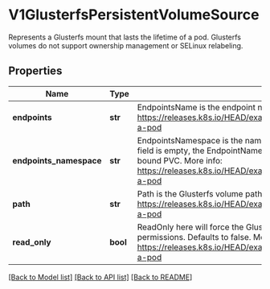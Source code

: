 # V1GlusterfsPersistentVolumeSource

Represents a Glusterfs mount that lasts the lifetime of a pod. Glusterfs volumes do not support ownership management or SELinux relabeling.
## Properties
Name | Type | Description | Notes
------------ | ------------- | ------------- | -------------
**endpoints** | **str** | EndpointsName is the endpoint name that details Glusterfs topology. More info: https://releases.k8s.io/HEAD/examples/volumes/glusterfs/README.md#create-a-pod | 
**endpoints_namespace** | **str** | EndpointsNamespace is the namespace that contains Glusterfs endpoint. If this field is empty, the EndpointNamespace defaults to the same namespace as the bound PVC. More info: https://releases.k8s.io/HEAD/examples/volumes/glusterfs/README.md#create-a-pod | [optional] 
**path** | **str** | Path is the Glusterfs volume path. More info: https://releases.k8s.io/HEAD/examples/volumes/glusterfs/README.md#create-a-pod | 
**read_only** | **bool** | ReadOnly here will force the Glusterfs volume to be mounted with read-only permissions. Defaults to false. More info: https://releases.k8s.io/HEAD/examples/volumes/glusterfs/README.md#create-a-pod | [optional] 

[[Back to Model list]](../README.md#documentation-for-models) [[Back to API list]](../README.md#documentation-for-api-endpoints) [[Back to README]](../README.md)


